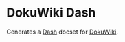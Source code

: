 DokuWiki Dash
=============

Generates a [Dash](http://kapeli.com/dash) docset for [DokuWiki](http://www.dokuwiki.org).
